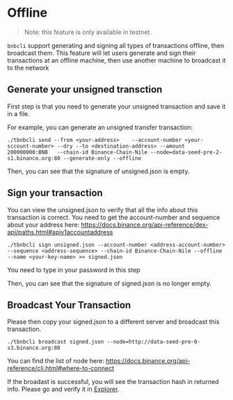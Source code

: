 # Offline

> Note: this feature is only available in testnet.

`bnbcli` support generating and signing all types of transactions offline, then broadcast them. This feature will let users generate and sign their transactions at an offline machine, then use another machine to broadcast it to the network

## Generate your unsigned transction

First step is that you need to generate your unsigned transaction and save it in a file.

For example, you can generate an unsigned transfer transaction:
```
./tbnbcli send --from <your-address>    --account-number <your-sccount-number> --dry --to <destination-address> --amount 200000000:BNB   --chain-id Binance-Chain-Nile --node=data-seed-pre-2-s1.binance.org:80 --generate-only --offline
```
Then, you can see that the signature of unsigned.json is empty.

## Sign your transaction

You can view the unsigned.json to verify that all the info about this transaction is correct. You need to get the account-number and sequence about your address here: https://docs.binance.org/api-reference/dex-api/paths.html#apiv1accountaddress
```
./tbnbcli sign unsigned.json --account-number <address-account-number> --sequence <address-sequence> --chain-id Binance-Chain-Nile --offline  --name <your-key-name> >> signed.json
```
You need to type in your password in this step

Then, you can see that the signature of signed.json is no longer empty.

## Broadcast Your Transaction

Please then copy your signed.json to a different server and broadcast this transaction.
```
./tbnbcli broadcast signed.json --node=http://data-seed-pre-0-s3.binance.org:80
```
You can find the list of node here: https://docs.binance.org/api-reference/cli.html#where-to-connect

If the broadast is successful, you will see the transaction hash in returned info. Please go and verify it in [Explorer](https://testnet-explorer.binance.org).